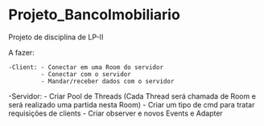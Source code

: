 # Projeto_BancoImobiliario
Projeto de disciplina de LP-II 


  A fazer:
  
    -Client: - Conectar em uma Room do servidor
             - Conectar com o servidor
             - Mandar/receber dados com o servidor
             
   -Servidor: - Criar Pool de Threads (Cada Thread será chamada de Room e será realizado uma partida nesta Room)
              - Criar um tipo de cmd para tratar requisições de clients
              - Criar observer e novos Events e Adapter
              

